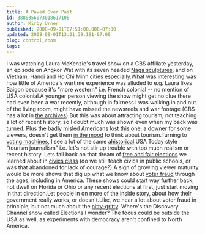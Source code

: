 ```yaml
---
title: A Paved Over Past
id: 3880356073018617108
author: Kirby Urner
published: 2008-09-01T07:51:00.000-07:00
updated: 2008-09-01T13:01:39.191-07:00
blog: control_room
tags: 
---
```


[](https://blogger.googleusercontent.com/img/b/R29vZ2xl/AVvXsEjcqBDhBPn7ROFZwzVVncidP7ix0gACc07QB95C1usqPmPgPUywQijA1oZR1h97SiGRQVmt73T3A66a_qcLgtovsuTNOPMt1KXg4g-ROoYGrSdJfyEdLYo5JINZ4uXdqet3t6vE/s1600-h/synchronofile.png)I was watching Laura McKenzie's travel show on a CBS affiliate yesterday, an episode on Angkor Wat with its seven headed [Naga sculptures](http://worldgame.blogspot.com/2006/07/creation-myth.html), and on Vietnam, Hanoi and Ho Chi Minh cities especially.What was interesting was how little of America's wartime experience was alluded to e.g. Laura likes Saigon because it's "more western" i.e. French colonial -- no mention of USA colonial.A younger person viewing the show might get no clue there had even been a war recently, although in fairness I was walking in and out of the living room, might have missed the newsreels and war footage (CBS has a lot in [the archives](http://www.cbsnews.com/stories/2000/04/29/national/main190147.shtml)).But this was about attracting tourism, not teaching a lot of recent history, so I doubt much was shown even when my back was turned.  Plus the [badly misled Americans](http://mybizmo.blogspot.com/2007/11/gym-meditation.html) lost this one, a downer for some viewers, doesn't get them [in the mood](http://www.cbsnews.com/video/watch/?id=4401109n) to think about tourism.Turning to [voting machines](http://www.glassboxvoting.com/index.html), I see a lot of the same [ahistorical](http://controlroom.blogspot.com/2008/07/making-history.html) USA Today style "tourism journalism" i.e. let's not stir up trouble with too much realism or recent history.  Lets fall back on that dream of [free and fair elections](http://controlroom.blogspot.com/2006/11/voting-machine-story.html) we learned about in [civics class](http://controlroom.blogspot.com/2006/10/postpone-elections.html) (do we still teach civics in public schools, or was that abandoned for lack of courage?).A sign of growing viewer maturity would be more shows that dig up what we know about [voter fraud](http://controlroom.blogspot.com/2006/02/voting-machines.html) through the ages, including in America.  These shows could start way further back, not dwell on Florida or Ohio or any recent elections at first, just start moving in that direction.Let people in on more of the inside story, about how their government really works, or doesn't.Like, we hear a lot about voter fraud in principle, but not much about the [nitty-gritty](http://www.answers.com/nitty-gritty&r=67).  Where's the Discovery Channel show called Elections I wonder?  The focus could be outside the USA as well, as experiments with democracy aren't confined to North America.[](https://blogger.googleusercontent.com/img/b/R29vZ2xl/AVvXsEgkXIzmZbM7gWXPAXsuSQ3u9tKAiBWqHHxvqhj6Vb3EUGqwkkBmSONO8vi2e-vOzGTNp1vyZT_iyGRHObyqalrJbZbbzLbXMXWzz2_6W3ziGPldsmV9stSH4PitzMTHOhMWnJaI/s1600-h/traveltv.png)